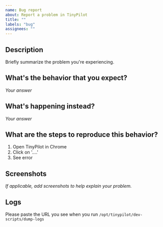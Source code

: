 ```yaml
---
name: Bug report
about: Report a problem in TinyPilot
title: ""
labels: "bug"
assignees: ""
---
```


## Description

Briefly summarize the problem you're experiencing.

## What's the behavior that you expect?

_Your answer_

## What's happening instead?

_Your answer_

## What are the steps to reproduce this behavior?

1. Open TinyPilot in Chrome
2. Click on '....'
3. See error

## Screenshots

_If applicable, add screenshots to help explain your problem._

## Logs

Please paste the URL you see when you run `/opt/tinypilot/dev-scripts/dump-logs`
